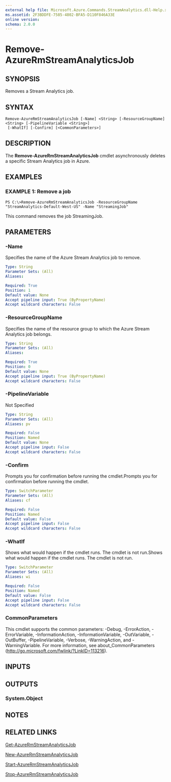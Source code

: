 ```yaml
---
external help file: Microsoft.Azure.Commands.StreamAnalytics.dll-Help.xml
ms.assetid: 2F3BDDFE-7585-4802-BFA5-D110F846A33E
online version: 
schema: 2.0.0
---
```


# Remove-AzureRmStreamAnalyticsJob

## SYNOPSIS
Removes a Stream Analytics job.

## SYNTAX

```
Remove-AzureRmStreamAnalyticsJob [-Name] <String> [-ResourceGroupName] <String> [-PipelineVariable <String>]
 [-WhatIf] [-Confirm] [<CommonParameters>]
```

## DESCRIPTION
The **Remove-AzureRmStreamAnalyticsJob** cmdlet asynchronously deletes a specific Stream Analytics job in Azure.

## EXAMPLES

### EXAMPLE 1: Remove a job
```
PS C:\>Remove-AzureRmStreamAnalyticsJob -ResourceGroupName "StreamAnalytics-Default-West-US" -Name "StreamingJob"
```

This command removes the job StreamingJob.

## PARAMETERS

### -Name
Specifies the name of the Azure Stream Analytics job to remove.

```yaml
Type: String
Parameter Sets: (All)
Aliases: 

Required: True
Position: 1
Default value: None
Accept pipeline input: True (ByPropertyName)
Accept wildcard characters: False
```

### -ResourceGroupName
Specifies the name of the resource group to which the Azure Stream Analytics job belongs.

```yaml
Type: String
Parameter Sets: (All)
Aliases: 

Required: True
Position: 0
Default value: None
Accept pipeline input: True (ByPropertyName)
Accept wildcard characters: False
```

### -PipelineVariable
Not Specified

```yaml
Type: String
Parameter Sets: (All)
Aliases: pv

Required: False
Position: Named
Default value: None
Accept pipeline input: False
Accept wildcard characters: False
```

### -Confirm
Prompts you for confirmation before running the cmdlet.Prompts you for confirmation before running the cmdlet.

```yaml
Type: SwitchParameter
Parameter Sets: (All)
Aliases: cf

Required: False
Position: Named
Default value: False
Accept pipeline input: False
Accept wildcard characters: False
```

### -WhatIf
Shows what would happen if the cmdlet runs.
The cmdlet is not run.Shows what would happen if the cmdlet runs.
The cmdlet is not run.

```yaml
Type: SwitchParameter
Parameter Sets: (All)
Aliases: wi

Required: False
Position: Named
Default value: False
Accept pipeline input: False
Accept wildcard characters: False
```

### CommonParameters
This cmdlet supports the common parameters: -Debug, -ErrorAction, -ErrorVariable, -InformationAction, -InformationVariable, -OutVariable, -OutBuffer, -PipelineVariable, -Verbose, -WarningAction, and -WarningVariable. For more information, see about_CommonParameters (http://go.microsoft.com/fwlink/?LinkID=113216).

## INPUTS

## OUTPUTS

### System.Object

## NOTES

## RELATED LINKS

[Get-AzureRmStreamAnalyticsJob](./Get-AzureRmStreamAnalyticsJob.md)

[New-AzureRmStreamAnalyticsJob](./New-AzureRmStreamAnalyticsJob.md)

[Start-AzureRmStreamAnalyticsJob](./Start-AzureRmStreamAnalyticsJob.md)

[Stop-AzureRmStreamAnalyticsJob](./Stop-AzureRmStreamAnalyticsJob.md)


